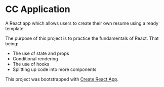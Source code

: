 # CC Application

A React app which allows users to create their own resume using a ready template.

The purpose of this project is to practice the fundamentals of React. That being: 
- The use of state and props
- Conditional rendering
- The use of hooks
- Splitting up code into more components

This project was bootstrapped with [Create React App](https://github.com/facebook/create-react-app).
